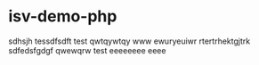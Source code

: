 # isv-demo-php

sdhsjh
tessdfsdft
test qwtqywtqy
www
ewuryeuiwr
rtertrhektgjtrk
sdfedsfgdgf
qwewqrw
test
eeeeeeee
eeee
